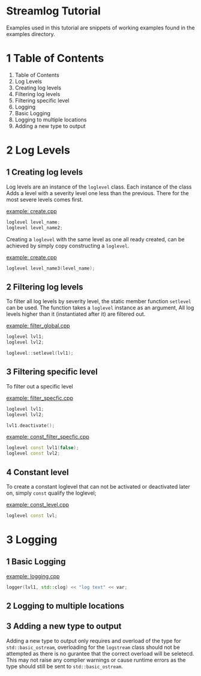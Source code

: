 Streamlog Tutorial
==========================================================================
Examples used in this tutorial are snippets of working examples found in
the examples directory.

1 Table of Contents
==========================================================================
1. Table of Contents
2. Log Levels
  1. Creating log levels
  2. Filtering log levels
  3. Filtering specific level
3. Logging
  1. Basic Logging
  2. Logging to multiple locations
  3. Adding a new type to output

2 Log Levels
==========================================================================
1 Creating log levels
--------------------------------------------------------------------------
Log levels are an instance of the `loglevel` class. Each instance of the
class Adds a level with a severity level one less than the previous.
There for the most severe levels comes first.

[example: create.cpp](../example/create.cpp)

```c++
loglevel level_name;
loglevel level_name2;
```

Creating a `loglevel` with the same level as one all ready created,
can be achieved by simply copy constructing a `loglevel`.

[example: create.cpp](../example/create.cpp)

```c++
loglevel level_name3(level_name);
```

2 Filtering log levels
--------------------------------------------------------------------------
To filter all log levels by severity level, the static member function
`setlevel` can be used. The function takes a `loglevel` instance as an
argument, All log levels higher than it (instantiated after it) are
filtered out.

[example: filter_global.cpp](../example/filter_global.cpp)
```c++
loglevel lvl1;
loglevel lvl2;

loglevel::setlevel(lvl1);
```

3 Filtering specific level
--------------------------------------------------------------------------
To filter out a specific level

[example: filter_specfic.cpp](../example/filter_specific.cpp)
```c++
loglevel lvl1;
loglevel lvl2;

lvl1.deactivate();
```

[example: const_filter_specfic.cpp](../example/const_filter_specific.cpp)
```c++
loglevel const lvl1(false);
loglevel const lvl2;
```

4 Constant level
--------------------------------------------------------------------------
To create a constant loglevel that can not be activated or deactivated
later on, simply `const` qualify the loglevel;

[example: const_level.cpp](../example/const_level.cpp)
```c++
loglevel const lvl;
```

3 Logging
==========================================================================
1 Basic Logging
--------------------------------------------------------------------------
[example: logging.cpp](../example/logging.cpp)
```c++
logger(lvl1, std::clog) << "log text" << var;
```

2 Logging to multiple locations
--------------------------------------------------------------------------

3 Adding a new type to output
--------------------------------------------------------------------------
Adding a new type to output only requires and overload of the type for
`std::basic_ostream`, overloading for the `logstream` class should not be
attempted as there is no gurantee that the correct overload will be
seletecd. This may not raise any complier warnings or cause runtime errors
as the type should still be sent to `std::basic_ostream`.
